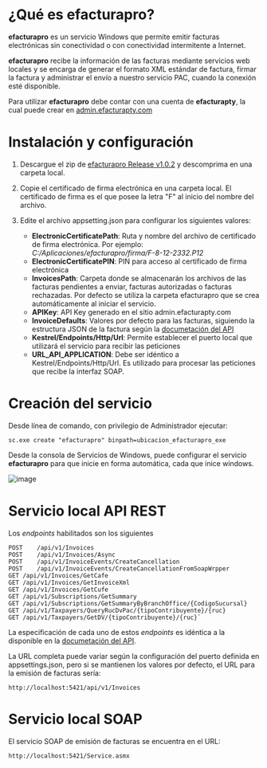 # ¿Qué es efacturapro?

**efacturapro** es un servicio Windows que permite emitir facturas electrónicas sin conectividad o con conectividad intermitente a Internet.

**efacturapro** recibe la información de las facturas mediante servicios web locales y se encarga de generar el formato XML estándar de factura, firmar la factura y administrar el envío a nuestro servicio PAC, cuando la conexión esté disponible.

Para utilizar **efacturapro** debe contar con una cuenta de **efacturapty**, la cual puede crear en [admin.efacturapty.com](admin.efacturapty.com)

# Instalación y configuración

1. Descargue el zip de [efacturapro Release v1.0.2](https://github.com/efacturapty/efacturapro/releases/tag/v1.0.2) y descomprima en una carpeta local.
2. Copie el certificado de firma electrónica en una carpeta local. El certificado de firma es el que posee la letra "F" al inicio del nombre del archivo.
3. Edite el archivo appsetting.json para configurar los siguientes valores:

   - **ElectronicCertificatePath**: Ruta y nombre del archivo de certificado de firma electrónica. Por ejemplo: *C:/Aplicaciones/efacturapro/firma/F-8-12-2332.P12*
   - **ElectronicCertificatePIN**: PIN para acceso al certificado de firma electrónica
   - **InvoicesPath**: Carpeta donde se almacenarán los archivos de las facturas pendientes a enviar, facturas autorizadas o facturas rechazadas. Por defecto se utiliza la carpeta efacturapro que se crea automáticamente al iniciar el servicio.
   - **APIKey**: API Key generado en el sitio admin.efacturapty.com
   - **InvoiceDefaults**: Valores por defecto para las facturas, siguiendo la estructura JSON de la factura según la [documetación del API](https://efacturapty.stoplight.io/docs/efactura-api/branches/main/7fj897tkblpck-emitir-una-factura-o-nota-de-credito-debito)
   - **Kestrel/Endpoints/Http/Url**: Permite establecer el puerto local que utilizará el servicio para recibir las peticiones
   - **URL_API_APPLICATION**: Debe ser idéntico a Kestrel/Endpoints/Http/Url. Es utilizado para procesar las peticiones que recibe la interfaz SOAP.
  
# Creación del servicio

Desde línea de comando, con privilegio de Administrador ejecutar:

`sc.exe create "efacturapro" binpath=ubicacion_efacturapro_exe`

Desde la consola de Servicios de Windows, puede configurar el servicio **efacturapro** para que inicie en forma automática, cada que inice windows.

![image](https://github.com/efacturapty/efacturapro/assets/16403179/c2de74b6-5fa7-4489-938a-755b39e47d9a)

# Servicio local API REST

Los *endpoints* habilitados son los siguientes

    POST	/api/v1/Invoices
    POST	/api/v1/Invoices/Async
    POST	/api/v1/InvoiceEvents/CreateCancellation
    POST	/api/v1/InvoiceEvents/CreateCancellationFromSoapWrpper
    GET	/api/v1/Invoices/GetCafe
    GET	/api/v1/Invoices/GetInvoiceXml
    GET	/api/v1/Invoices/GetCufe
    GET	/api/v1/Subscriptions/GetSummary
    GET	/api/v1/Subscriptions/GetSummaryByBranchOffice/{CodigoSucursal}
    GET	/api/v1/Taxpayers/QueryRucDvPac/{tipoContribuyente}/{ruc}
    GET	/api/v1/Taxpayers/GetDV/{tipoContribuyente}/{ruc}`

La especificación de cada uno de estos *endpoints* es idéntica a la disponible en la [documetación del API](https://efacturapty.stoplight.io/docs/efactura-api/branches/main/7fj897tkblpck-emitir-una-factura-o-nota-de-credito-debito).

La URL completa puede variar según la configuración del puerto definida en appsettings.json, pero si se mantienen los valores por defecto, el URL para la emisión de facturas sería:

`http://localhost:5421/api/v1/Invoices`

# Servicio local SOAP

El servicio SOAP de emisión de facturas se encuentra en el URL:

`http://localhost:5421/Service.asmx`


